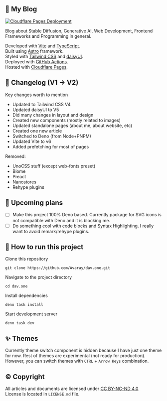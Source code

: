 ## 🧻 My Blog

[![Cloudflare Pages Deployment](https://github.com/Avaray/dav.one/actions/workflows/deploy.yml/badge.svg)](https://github.com/Avaray/dav.one/actions/workflows/deploy.yml)

Blog about Stable Diffusion, Generative AI, Web Development, Frontend Frameworks and Programming in general.

Developed with [Vite](https://vitejs.dev/) and [TypeScript](https://www.typescriptlang.org/).\
Built using [Astro](https://astro.build/) framework.\
Styled with [Tailwind CSS](https://tailwindcss.com/) and [daisyUI](https://daisyui.com/).\
Deployed with [GitHub Actions](https://github.com/features/actions).\
Hosted with [Cloudflare Pages](https://pages.cloudflare.com/).

## 📑 Changelog (V1 -> V2)

Key changes worth to mention

- Updated to Tailwind CSS V4
- Updated daisyUI to V5
- Did many changes in layout and design
- Created new components (mostly related to images)
- Updated standalone pages (about me, about website, etc)
- Created one new article
- Switched to Deno (from Node+PNPM)
- Updated Vite to v6
- Added prefetching for most of pages

Removed:

- UnoCSS stuff (except web-fonts preset)
- Biome
- Preact
- Nanostores
- Rehype plugins

## 📆 Upcoming plans

- [ ] Make this project 100% Deno based. Currently package for SVG icons is not compatible with Deno and it is blocking
      me.
- [ ] Do something cool with code blocks and Syntax Highlighting. I really want to avoid remark/rehype plugins.

## 🐣 How to run this project

Clone this repository

```
git clone https://github.com/Avaray/dav.one.git
```

Navigate to the project directory

```
cd dav.one
```

Install dependencies

```
deno task install
```

Start development server

```
deno task dev
```

## ✨ Themes

Currently theme switch component is hidden because I have just one theme for now. Rest of themes are experimental (not
ready for production). However, you can switch themes with `CTRL` + `Arrow Keys` combination.

## ©️ Copyright

All articles and documents are licensed under [CC BY-NC-ND 4.0](https://creativecommons.org/licenses/by-nc-nd/4.0/).\
License is located in `LICENSE.md` file.
